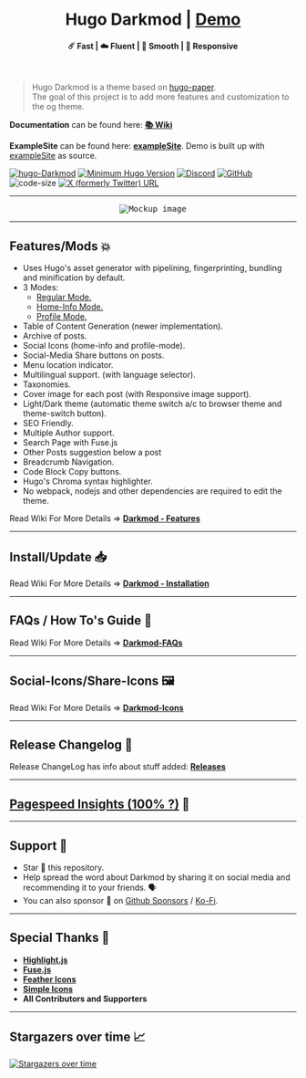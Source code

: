 <h1 align=center>Hugo Darkmod | <a href="https://adityatelange.github.io/hugo-Darkmod/" rel="nofollow">Demo</a></h1>

<h4 align=center>☄️ Fast | ☁️ Fluent | 🌙 Smooth | 📱 Responsive</h4>
<br>

> Hugo Darkmod is a theme based on [hugo-paper](https://github.com/nanxiaobei/hugo-paper/tree/4330c8b12aa48bfdecbcad6ad66145f679a430b3).<br>
> The goal of this project is to add more features and customization to the og theme.

**Documentation** can be found here: [**📚 Wiki**](https://github.com/adityatelange/hugo-Darkmod/wiki)

**ExampleSite** can be found here: [**exampleSite**](https://github.com/adityatelange/hugo-Darkmod/tree/exampleSite). Demo is built up with [exampleSite](https://github.com/adityatelange/hugo-Darkmod/tree/exampleSite) as source.

[![hugo-Darkmod](https://img.shields.io/badge/Hugo--Themes-@Darkmod-blue)](https://themes.gohugo.io/themes/hugo-Darkmod/)
[![Minimum Hugo Version](https://img.shields.io/static/v1?label=min-HUGO-version&message=>=v0.146.0&color=blue&logo=hugo)](https://github.com/gohugoio/hugo/releases/tag/v0.146.0)
[![Discord](https://img.shields.io/discord/971046860317921340?label=Discord&logo=discord)](https://discord.gg/ahpmTvhVmp)
[![GitHub](https://img.shields.io/github/license/adityatelange/hugo-Darkmod)](https://github.com/adityatelange/hugo-Darkmod/blob/master/LICENSE)
![code-size](https://img.shields.io/github/languages/code-size/adityatelange/hugo-Darkmod)
[![X (formerly Twitter) URL](https://img.shields.io/badge/-Share%20on%20X-gray?style=flat&logo=x)](https://x.com/intent/tweet/?text=Checkout%20Hugo%20Darkmod%20%E2%9C%A8%0AA%20fast,%20clean,%20responsive%20Hugo%20theme.&url=https://github.com/adityatelange/hugo-Darkmod&hashtags=Hugo,Darkmod)


---

<p align="center">
  <kbd><img src="https://user-images.githubusercontent.com/21258296/114303440-bfc0ae80-9aeb-11eb-8cfa-48a4bb385a6d.png" alt="Mockup image" title="Mockup"/></kbd>
</p>

---

## Features/Mods 💥

-   Uses Hugo's asset generator with pipelining, fingerprinting, bundling and minification by default.
-   3 Modes:
    -   [Regular Mode.](https://github.com/adityatelange/hugo-Darkmod/wiki/Features#regular-mode-default-mode)
    -   [Home-Info Mode.](https://github.com/adityatelange/hugo-Darkmod/wiki/Features#home-info-mode)
    -   [Profile Mode.](https://github.com/adityatelange/hugo-Darkmod/wiki/Features#profile-mode)
-   Table of Content Generation (newer implementation).
-   Archive of posts.
-   Social Icons (home-info and profile-mode).
-   Social-Media Share buttons on posts.
-   Menu location indicator.
-   Multilingual support. (with language selector).
-   Taxonomies.
-   Cover image for each post (with Responsive image support).
-   Light/Dark theme (automatic theme switch a/c to browser theme and theme-switch button).
-   SEO Friendly.
-   Multiple Author support.
-   Search Page with Fuse.js
-   Other Posts suggestion below a post
-   Breadcrumb Navigation.
-   Code Block Copy buttons.
-   Hugo's Chroma syntax highlighter.
-   No webpack, nodejs and other dependencies are required to edit the theme.

Read Wiki For More Details => **[Darkmod - Features](https://github.com/adityatelange/hugo-Darkmod/wiki/Features)**

---

## Install/Update 📥

Read Wiki For More Details => **[Darkmod - Installation](https://github.com/adityatelange/hugo-Darkmod/wiki/Installation)**

---

## FAQs / How To's Guide 🙋

Read Wiki For More Details => **[Darkmod-FAQs](https://github.com/adityatelange/hugo-Darkmod/wiki/FAQs)**

---

## Social-Icons/Share-Icons 🖼️

Read Wiki For More Details => **[Darkmod-Icons](https://github.com/adityatelange/hugo-Darkmod/wiki/Icons)**

---

## Release Changelog 📃

Release ChangeLog has info about stuff added: **[Releases](https://github.com/adityatelange/hugo-Darkmod/releases)**

---

## [Pagespeed Insights (100% ?)](https://pagespeed.web.dev/report?url=https://adityatelange.github.io/hugo-Darkmod/) 👀

---

## Support 🫶

-   Star 🌟 this repository.
-   Help spread the word about Darkmod by sharing it on social media and recommending it to your friends. 🗣️
-   You can also sponsor 🏅 on [Github Sponsors](https://github.com/sponsors/adityatelange) / [Ko-Fi](https://ko-fi.com/adityatelange).

---

## Special Thanks 🌟

-   [**Highlight.js**](https://github.com/highlightjs/highlight.js)
-   [**Fuse.js**](https://github.com/krisk/fuse)
-   [**Feather Icons**](https://github.com/feathericons/feather)
-   [**Simple Icons**](https://github.com/simple-icons/simple-icons)
-   **All Contributors and Supporters**

---

## Stargazers over time 📈

[![Stargazers over time](https://starchart.cc/adityatelange/hugo-Darkmod.svg?background=%23ffffff00&axis=%23858585&line=%236b63ff)](https://starchart.cc/adityatelange/hugo-Darkmod)
